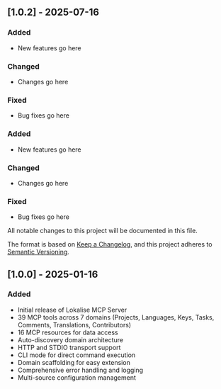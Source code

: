 ## [1.0.2] - 2025-07-16

### Added
- New features go here

### Changed
- Changes go here

### Fixed
- Bug fixes go here


### Added
- New features go here

### Changed
- Changes go here

### Fixed
- Bug fixes go here


All notable changes to this project will be documented in this file.

The format is based on [Keep a Changelog](https://keepachangelog.com/en/1.0.0/),
and this project adheres to [Semantic Versioning](https://semver.org/spec/v2.0.0.html).

## [1.0.0] - 2025-01-16

### Added
- Initial release of Lokalise MCP Server
- 39 MCP tools across 7 domains (Projects, Languages, Keys, Tasks, Comments, Translations, Contributors)
- 16 MCP resources for data access
- Auto-discovery domain architecture
- HTTP and STDIO transport support
- CLI mode for direct command execution
- Domain scaffolding for easy extension
- Comprehensive error handling and logging
- Multi-source configuration management